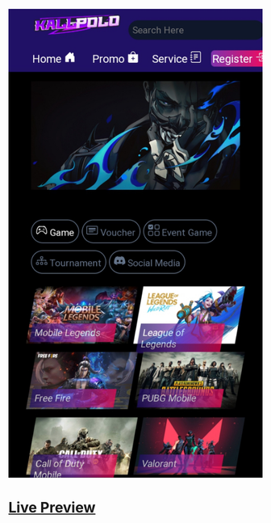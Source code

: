 ![Screenshot](https://github.com/Kallpolo/Topupgame2/blob/main/demo.png)

# [Live Preview](https://kallpolo.github.io/Topupgame2/)
